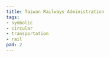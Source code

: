 ```yaml
---
title: Taiwan Railways Administration
tags:
- symbolic
- circular
- transportation
- rail
pad: 2
---
```


